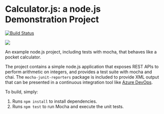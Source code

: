 Calculator.js: a node.js Demonstration Project
==============================================

[![Build Status](https://dev.azure.com/organizacja-jacka-az400/FirstProject/_apis/build/status/gjacek6-szkolenie-az400.calculator?branchName=feature%2Fbuggy3-feature)](https://dev.azure.com/organizacja-jacka-az400/FirstProject/_build/latest?definitionId=10&branchName=feature%2Fbuggy3-feature)

![](https://dev.azure.com/organizacja-jacka-az400/FirstProject/_apis/build/status/gjacek6-szkolenie-az400.calculator?branchName=feature%2Fbuggy3-feature)

An example node.js project, including tests with mocha, that behaves like
a pocket calculator.

The project contains a simple node.js application that exposes REST APIs
to perform arithmetic on integers, and provides a test suite with mocha
and chai.  The `mocha-junit-reporters` package is included to provide XML
output that can be presented in a continuous integration tool like
[Azure DevOps](https://azure.com/devops).

To build, simply:

1. Runs `npm install` to install dependencies.
2. Runs `npm test` to run Mocha and execute the unit tests.

